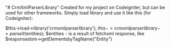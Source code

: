 "# CrmXmlParserLibrary" 
Created for my project on Codeigniter, but can be used for other frameworks.
Simply load library and use it like this (for Codeigniter):

$this->load->library('crmxmlparserlibrary');
$this->crmxmlparserlibrary->parseIt($entities);
$entities - is a result of fetchxml response, like $responsedom->getElementsbyTagName("Entity")
